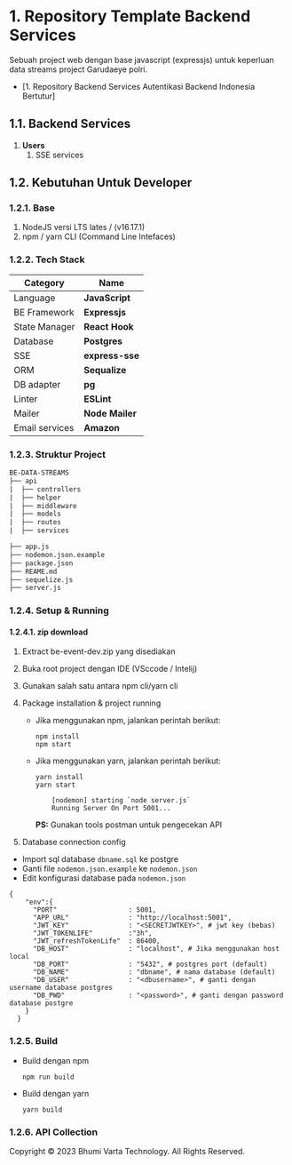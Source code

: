 # 1. Repository Template Backend Services 


Sebuah project web dengan base javascript (expressjs) untuk keperluan data streams project Garudaeye polri.

- [1. Repository Backend Services Autentikasi Backend Indonesia Bertutur]

## 1.1. Backend Services

1. **Users**
   1. SSE services

## 1.2. Kebutuhan Untuk Developer
### 1.2.1. Base

1. NodeJS versi LTS lates / (v16.17.1) 
2. npm / yarn CLI (Command Line Intefaces)


### 1.2.2. Tech Stack

| Category            | Name                    |
| ------------------- | --------------          |
| Language            | **JavaScript**          |
| BE Framework        | **Expressjs**           |
| State Manager       | **React Hook**          |
| Database            | **Postgres**            |
| SSE                 | **express-sse**         |
| ORM                 | **Sequalize**           |
| DB adapter          | **pg**                  |
| Linter              | **ESLint**              |
| Mailer              | **Node Mailer**         |
| Email services      | **Amazon**              |

### 1.2.3. Struktur Project

```makefile
BE-DATA-STREAMS
├── api 
|  ├── controllers
|  ├── helper
|  ├── middleware
|  ├── models
|  ├── routes
|  ├── services

├── app.js
├── nodemon.json.example 
├── package.json
├── REAME.md
├── sequelize.js
├── server.js
```

### 1.2.4. Setup & Running

#### 1.2.4.1. zip download
1. Extract be-event-dev.zip yang disediakan
2. Buka root project dengan IDE (VSccode / Intelij)
3. Gunakan salah satu antara npm cli/yarn cli
4. Package installation & project running 
   - Jika menggunakan npm, jalankan perintah berikut:
        ```
        npm install
        npm start
        ```
   - Jika menggunakan yarn, jalankan perintah berikut:
        ```
        yarn install
        yarn start
        ```
        ```
            [nodemon] starting `node server.js`
            Running Server On Port 5001...
        ```
        **PS:** Gunakan tools postman untuk pengecekan API

5. Database connection config

- Import sql database `dbname.sql` ke postgre
- Ganti file `nodemon.json.example` ke `nodemon.json`
- Edit konfigurasi database pada `nodemon.json`
```
{
    "env":{
      "PORT"                  : 5001,
      "APP_URL"               : "http://localhost:5001",
      "JWT_KEY"               : "<SECRETJWTKEY>", # jwt key (bebas)
      "JWT_TOKENLIFE"         :"3h",
      "JWT_refreshTokenLife"  : 86400,
      "DB_HOST"               : "localhost", # Jika menggunakan host local
      "DB_PORT"               : "5432", # postgres port (default)
      "DB_NAME"               : "dbname", # nama database (default)
      "DB_USER"               : "<dbusername>", # ganti dengan username database postgres
      "DB_PWD"                : "<password>", # ganti dengan password database postgre
    }
  }
```

### 1.2.5. Build
- Build dengan npm

    ```
    npm run build
    ```

- Build dengan yarn
    ```
    yarn build
    ```

### 1.2.6. API Collection

Copyright © 2023 Bhumi Varta Technology. All Rights Reserved.
